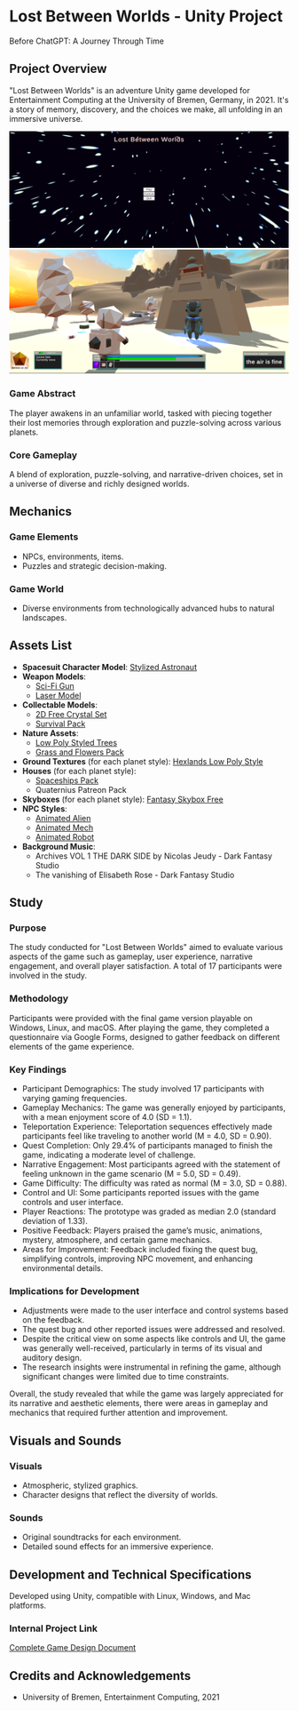 # Lost Between Worlds - Unity Project
Before ChatGPT: A Journey Through Time

## Project Overview
"Lost Between Worlds" is an adventure Unity game developed for Entertainment Computing at the University of Bremen, Germany, in 2021. It's a story of memory, discovery, and the choices we make, all unfolding in an immersive universe.

![Screenshot](img/menu.png)
![Screenshot](img/ingame-screenshot.png)


### Game Abstract
The player awakens in an unfamiliar world, tasked with piecing together their lost memories through exploration and puzzle-solving across various planets.

### Core Gameplay
A blend of exploration, puzzle-solving, and narrative-driven choices, set in a universe of diverse and richly designed worlds.

## Mechanics
### Game Elements
- NPCs, environments, items.
- Puzzles and strategic decision-making.

### Game World
- Diverse environments from technologically advanced hubs to natural landscapes.

## Assets List
- **Spacesuit Character Model**: [Stylized Astronaut](https://assetstore.unity.com/packages/3d/characters/humanoids/sci-fi/stylized-astronaut-114298)
- **Weapon Models**: 
  - [Sci-Fi Gun](https://quaternius.com/packs/scifigun.html)
  - [Laser Model](https://assetstore.unity.com/packages/tools/particles-effects/volumetric-lines-29160)
- **Collectable Models**: 
  - [2D Free Crystal Set](https://assetstore.unity.com/packages/2d/textures-materials/2d-free-crystal-set-175156)
  - [Survival Pack](https://quaternius.com/packs/survival.html)
- **Nature Assets**: 
  - [Low Poly Styled Trees](https://assetstore.unity.com/packages/3d/vegetation/trees/low-poly-styled-trees-43103)
  - [Grass and Flowers Pack](https://assetstore.unity.com/packages/2d/textures-materials/nature/grass-and-flowers-pack-1-17100)
- **Ground Textures** (for each planet style): [Hexlands Low Poly Style](https://assetstore.unity.com/packages/2d/textures-materials/tiles/hexlands-low-poly-style-133586)
- **Houses** (for each planet style): 
  - [Spaceships Pack](https://quaternius.com/packs/spaceships.html)
  - Quaternius Patreon Pack
- **Skyboxes** (for each planet style): [Fantasy Skybox Free](https://assetstore.unity.com/packages/2d/textures-materials/sky/fantasy-skybox-free-18353)
- **NPC Styles**: 
  - [Animated Alien](https://quaternius.com/packs/animatedalien.html)
  - [Animated Mech](https://quaternius.com/packs/animatedmech.html)
  - [Animated Robot](https://quaternius.com/packs/animatedrobot.html)
- **Background Music**: 
  - Archives VOL 1 THE DARK SIDE by Nicolas Jeudy - Dark Fantasy Studio
  - The vanishing of Elisabeth Rose - Dark Fantasy Studio

## Study

### Purpose
The study conducted for "Lost Between Worlds" aimed to evaluate various aspects of the game such as gameplay, user experience, narrative engagement, and overall player satisfaction. A total of 17 participants were involved in the study.

### Methodology
Participants were provided with the final game version playable on Windows, Linux, and macOS. After playing the game, they completed a questionnaire via Google Forms, designed to gather feedback on different elements of the game experience.

### Key Findings
- Participant Demographics: The study involved 17 participants with varying gaming frequencies.
- Gameplay Mechanics: The game was generally enjoyed by participants, with a mean enjoyment score of 4.0 (SD = 1.1).
- Teleportation Experience: Teleportation sequences effectively made participants feel like traveling to another world (M = 4.0, SD = 0.90).
- Quest Completion: Only 29.4% of participants managed to finish the game, indicating a moderate level of challenge.
- Narrative Engagement: Most participants agreed with the statement of feeling unknown in the game scenario (M = 5.0, SD = 0.49).
- Game Difficulty: The difficulty was rated as normal (M = 3.0, SD = 0.88).
- Control and UI: Some participants reported issues with the game controls and user interface.
- Player Reactions: The prototype was graded as median 2.0 (standard deviation of 1.33).
- Positive Feedback: Players praised the game’s music, animations, mystery, atmosphere, and certain game mechanics.
- Areas for Improvement: Feedback included fixing the quest bug, simplifying controls, improving NPC movement, and enhancing environmental details.

### Implications for Development
- Adjustments were made to the user interface and control systems based on the feedback.
- The quest bug and other reported issues were addressed and resolved.
- Despite the critical view on some aspects like controls and UI, the game was generally well-received, particularly in terms of its visual and auditory design.
- The research insights were instrumental in refining the game, although significant changes were limited due to time constraints.

Overall, the study revealed that while the game was largely appreciated for its narrative and aesthetic elements, there were areas in gameplay and mechanics that required further attention and improvement.



## Visuals and Sounds
### Visuals
- Atmospheric, stylized graphics.
- Character designs that reflect the diversity of worlds.

### Sounds
- Original soundtracks for each environment.
- Detailed sound effects for an immersive experience.

## Development and Technical Specifications
Developed using Unity, compatible with Linux, Windows, and Mac platforms.


### Internal Project Link
[Complete Game Design Document](https://github.com/eveetc/unity.lost-between-worlds.2021/blob/main/Game_Design_Document.pdf)

## Credits and Acknowledgements
- University of Bremen, Entertainment Computing, 2021

